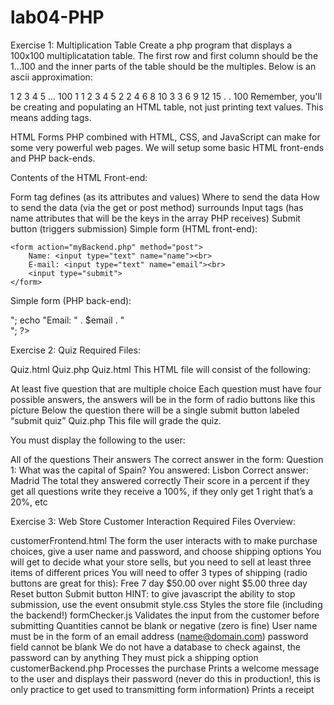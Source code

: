 # lab04-PHP
Exercise 1: Multiplication Table
Create a php program that displays a 100x100 multiplicatation table. The first row and first column should be the 1...100 and the inner parts of the table should be the multiples. Below is an ascii approximation:

   1  2  3  4   5 ... 100
 1 1  2  3  4   5
 2 2  4  6  8  10
 3 3  6  9  12 15
 . 
 .
100
Remember, you'll be creating and populating an HTML table, not just printing text values. This means adding tags.

HTML Forms
PHP combined with HTML, CSS, and JavaScript can make for some very powerful web pages. We will setup some basic HTML front-ends and PHP back-ends.

Contents of the HTML Front-end:

Form tag
defines (as its attributes and values)
Where to send the data
How to send the data (via the get or post method)
surrounds
Input tags (has name attributes that will be the keys in the array PHP receives)
Submit button (triggers submission)
Simple form (HTML front-end):

<html>
    <head>
    </head>
<body>

    <form action="myBackend.php" method="post">
        Name: <input type="text" name="name"><br>
        E-mail: <input type="text" name="email"><br>
        <input type="submit">
    </form>
</body>
</html> 

Simple form (PHP back-end):

<?php
//access the global array called $_POST to get the values from the text fields
$name = $_POST["name"];
$email = $_POST["email"];

echo "Name: " . $name . "<br>";
echo "Email: " . $email . "<br>";

?>
Exercise 2: Quiz
Required Files:

Quiz.html
Quiz.php
Quiz.html
This HTML file will consist of the following:

At least five question that are multiple choice
Each question must have four possible answers, the answers will be in the form of radio buttons like this picture
Below the question there will be a single submit button labeled “submit quiz”
Quiz.php
This file will grade the quiz.

You must display the following to the user:

All of the questions
Their answers
The correct answer in the form:
     Question 1: What was the capital of Spain?
     You answered: Lisbon
     Correct answer: Madrid
The total they answered correctly
Their score in a percent
if they get all questions write they receive a 100%, if they only get 1 right that’s a 20%, etc

Exercise 3: Web Store
Customer Interaction
Required Files Overview:

customerFrontend.html
The form the user interacts with to make purchase choices, give a user name and password, and choose shipping options
You will get to decide what your store sells, but you need to sell at least three items of different prices
You will need to offer 3 types of shipping (radio buttons are great for this):
Free 7 day
$50.00 over night
$5.00 three day
Reset button
Submit button
HINT: to give javascript the ability to stop submission, use the event onsubmit
style.css
Styles the store file (including the backend!)
formChecker.js
Validates the input from the customer before submitting
Quantities cannot be blank or negative (zero is fine)
User name must be in the form of an email address (name@domain.com)
password field cannot be blank
We do not have a database to check against, the password can by anything
They must pick a shipping option
customerBackend.php
Processes the purchase
Prints a welcome message to the user and displays their password (never do this in production!, this is only practice to get used to transmitting form information)
Prints a receipt
